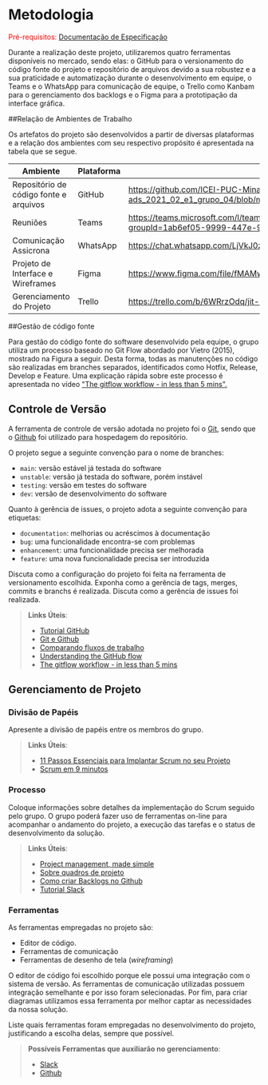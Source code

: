 
# Metodologia

<span style="color:red">Pré-requisitos: <a href="2-Especificação do Projeto.md"> Documentação de Especificação</a></span>

Durante a realização deste projeto, utilizaremos quatro ferramentas disponíveis no mercado, sendo elas: o GitHub para o versionamento do código fonte do projeto e repositório de arquivos devido a sua robustez e a sua praticidade e automatização durante o desenvolvimento em equipe, o Teams e o WhatsApp para comunicação de equipe, o Trello como Kanbam para o gerenciamento dos backlogs e o Figma para a prototipação da interface gráfica.

##Relação de Ambientes de Trabalho

Os artefatos do projeto são desenvolvidos a partir de diversas plataformas e a relação dos ambientes com seu respectivo propósito é apresentada na tabela que se segue. 

| Ambiente | Plataforma | Link de Acesso |
|--- |--- |--- |
| Repositório de código fonte e arquivos| GitHub |https://github.com/ICEI-PUC-Minas-PMV-ADS/pmv-ads-2021-2-e1-proj-web-t2-ads_2021_02_e1_grupo_04/blob/main/docs/03-Metodologia.md|
| Reuniões  | Teams | https://teams.microsoft.com/l/team/19%3a5hjt0p_P8CTVN1IqTwvwXQAorCU6LlM92bSIR99wn0c1%40thread.tacv2/conversations?groupId=1ab6ef05-9999-447e-9e1c-a828c3563eb1&tenantId=14cbd5a7-ec94-46ba-b314-cc0fc972a161 |
|Comunicação Assicrona |WhatsApp | https://chat.whatsapp.com/LjVkJ0zumEnFhoyw7U4wyP |
| Projeto de Interface e  Wireframes | Figma | https://www.figma.com/file/fMAMwSgbI0nQLdB8SWCByx/Untitled?node-id=1%3A2 |
| Gerenciamento do Projeto | Trello | https://trello.com/b/6WRrzOdq/jit-home |

##Gestão de código fonte 

Para gestão do código fonte do software desenvolvido pela equipe, o grupo utiliza um processo baseado no Git Flow abordado por Vietro (2015), mostrado na Figura a seguir. Desta forma, todas as manutenções no código são realizadas em branches separados, identificados como Hotfix, Release, Develop e Feature. Uma explicação rápida sobre este
 processo é apresentada no vídeo ["The gitflow workflow - in less than 5 mins".](https://www.youtube.com/watch?v=1SXpE08hvGs)






## Controle de Versão

A ferramenta de controle de versão adotada no projeto foi o
[Git](https://git-scm.com/), sendo que o [Github](https://github.com)
foi utilizado para hospedagem do repositório.

O projeto segue a seguinte convenção para o nome de branches:

- `main`: versão estável já testada do software
- `unstable`: versão já testada do software, porém instável
- `testing`: versão em testes do software
- `dev`: versão de desenvolvimento do software

Quanto à gerência de issues, o projeto adota a seguinte convenção para
etiquetas:

- `documentation`: melhorias ou acréscimos à documentação
- `bug`: uma funcionalidade encontra-se com problemas
- `enhancement`: uma funcionalidade precisa ser melhorada
- `feature`: uma nova funcionalidade precisa ser introduzida

Discuta como a configuração do projeto foi feita na ferramenta de versionamento escolhida. Exponha como a gerência de tags, merges, commits e branchs é realizada. Discuta como a gerência de issues foi realizada.

> **Links Úteis**:
> - [Tutorial GitHub](https://guides.github.com/activities/hello-world/)
> - [Git e Github](https://www.youtube.com/playlist?list=PLHz_AreHm4dm7ZULPAmadvNhH6vk9oNZA)
>  - [Comparando fluxos de trabalho](https://www.atlassian.com/br/git/tutorials/comparing-workflows)
> - [Understanding the GitHub flow](https://guides.github.com/introduction/flow/)
> - [The gitflow workflow - in less than 5 mins](https://www.youtube.com/watch?v=1SXpE08hvGs)

## Gerenciamento de Projeto

### Divisão de Papéis

Apresente a divisão de papéis entre os membros do grupo.

> **Links Úteis**:
> - [11 Passos Essenciais para Implantar Scrum no seu 
> Projeto](https://mindmaster.com.br/scrum-11-passos/)
> - [Scrum em 9 minutos](https://www.youtube.com/watch?v=XfvQWnRgxG0)

### Processo

Coloque  informações sobre detalhes da implementação do Scrum seguido pelo grupo. O grupo poderá fazer uso de ferramentas on-line para acompanhar o andamento do projeto, a execução das tarefas e o status de desenvolvimento da solução.
 
> **Links Úteis**:
> - [Project management, made simple](https://github.com/features/project-management/)
> - [Sobre quadros de projeto](https://docs.github.com/pt/github/managing-your-work-on-github/about-project-boards)
> - [Como criar Backlogs no Github](https://www.youtube.com/watch?v=RXEy6CFu9Hk)
> - [Tutorial Slack](https://slack.com/intl/en-br/)

### Ferramentas

As ferramentas empregadas no projeto são:

- Editor de código.
- Ferramentas de comunicação
- Ferramentas de desenho de tela (_wireframing_)

O editor de código foi escolhido porque ele possui uma integração com o
sistema de versão. As ferramentas de comunicação utilizadas possuem
integração semelhante e por isso foram selecionadas. Por fim, para criar
diagramas utilizamos essa ferramenta por melhor captar as
necessidades da nossa solução.

Liste quais ferramentas foram empregadas no desenvolvimento do projeto, justificando a escolha delas, sempre que possível.
 
> **Possíveis Ferramentas que auxiliarão no gerenciamento**: 
> - [Slack](https://slack.com/)
> - [Github](https://github.com/)
